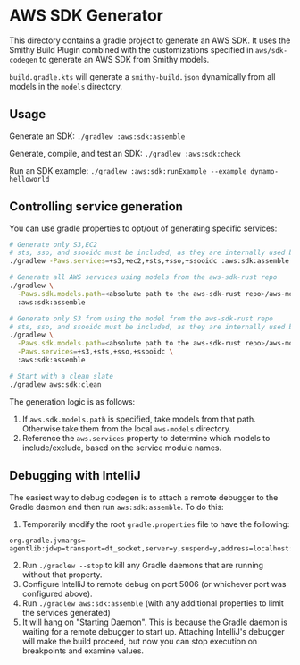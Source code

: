 AWS SDK Generator
=================

This directory contains a gradle project to generate an AWS SDK. It uses the Smithy Build Plugin combined with the customizations specified in `aws/sdk-codegen` to generate an AWS SDK from Smithy models.

`build.gradle.kts` will generate a `smithy-build.json` dynamically from all models in the `models` directory.

Usage
-----

Generate an SDK:
`./gradlew :aws:sdk:assemble`

Generate, compile, and test an SDK:
`./gradlew :aws:sdk:check`

Run an SDK example:
`./gradlew :aws:sdk:runExample --example dynamo-helloworld`

Controlling service generation
------------------------------

You can use gradle properties to opt/out of generating specific services:
```bash
# Generate only S3,EC2
# sts, sso, and ssooidc must be included, as they are internally used by S3 and EC2
./gradlew -Paws.services=+s3,+ec2,+sts,+sso,+ssooidc :aws:sdk:assemble

# Generate all AWS services using models from the aws-sdk-rust repo
./gradlew \
  -Paws.sdk.models.path=<absolute path to the aws-sdk-rust repo>/aws-models \
  :aws:sdk:assemble

# Generate only S3 from using the model from the aws-sdk-rust repo
# sts, sso, and ssooidc must be included, as they are internally used by S3
./gradlew \
  -Paws.sdk.models.path=<absolute path to the aws-sdk-rust repo>/aws-models \
  -Paws.services=+s3,+sts,+sso,+ssooidc \
  :aws:sdk:assemble

# Start with a clean slate
./gradlew aws:sdk:clean
```

The generation logic is as follows:
1. If `aws.sdk.models.path` is specified, take models from that path. Otherwise take them from the local `aws-models` directory.
2. Reference the `aws.services` property to determine which models to include/exclude, based on the service module names.

Debugging with IntelliJ
-----------------------

The easiest way to debug codegen is to attach a remote debugger to the Gradle daemon and then run `aws:sdk:assemble`.
To do this:

1. Temporarily modify the root `gradle.properties` file to have the following:
```
org.gradle.jvmargs=-agentlib:jdwp=transport=dt_socket,server=y,suspend=y,address=localhost:5006
```
2. Run `./gradlew --stop` to kill any Gradle daemons that are running without that property.
3. Configure IntelliJ to remote debug on port 5006 (or whichever port was configured above).
4. Run `./gradlew aws:sdk:assemble` (with any additional properties to limit the services generated)
5. It will hang on "Starting Daemon". This is because the Gradle daemon is waiting for a remote debugger
   to start up. Attaching IntelliJ's debugger will make the build proceed, but now you can stop execution
   on breakpoints and examine values.
